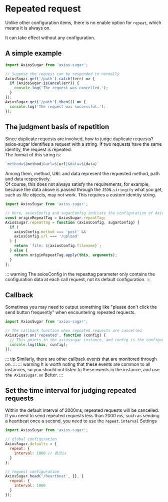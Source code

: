 # Repeated request

Unlike other configuration items, there is no enable option for `repeat`, which means it is always on.

It can take effect without any configuration.

## A simple example

```js
import AxiosSugar from 'axios-sugar';

// Suppose the request can be responded to normally
AxiosSugar.get('/path').catch((err) => {
  if (AxiosSugar.isCancel(err)) {
    console.log('The request was cancelled.');
  }
});
AxiosSugar.get('/path').then(() => {
  console.log('The request was successful.');
});
```

## The judgment basis of repetition
Since duplicate requests are involved, how to judge duplicate requests?
axios-sugar identifies a request with a string. If two requests have the same identity, the request is repeated.  
The format of this string is:
```js
`method=${method}&url=${url}&data=${data}`
```
Among them, method, URL and data represent the requested method, path and data respectively.  
Of course, this does not always satisfy the requirements, for example, because the data above is passed through the `JSON.stringify` what you get, such as file objects, may not work. This requires a custom identity string.

```js
import AxiosSugar from 'axios-sugar';

// Here, axiosConfig and sugarConfig indicate the configuration of Axios and axios-sugar respectively
const originRepeatTag = AxiosSugar.repeatTag;
AxiosSugar.repeatTag = function (axiosConfig, sugarConfig) {
  if (
    axiosConfig.method === 'post' &&
    axiosConfig.url === '/upload'
  ) {
    return `file: ${axiosConfig.filename}`;
  } else {
    return originRepeatTag.apply(this, arguments);
  }
};
```
::: warning
The axiosConfig in the repeattag parameter only contains the configuration data at each call request, not its default configuration.
:::
## Callback
Sometimes you may need to output something like "please don't click the send button frequently" when encountering repeated requests.
```js
import AxiosSugar from 'axios-sugar';

// The callback function when repeated requests are cancelled
AxiosSugar.on('repeated', function (config) {
  // This points to the axiossugar instance, and config is the configuration information of axios-sugar
  console.log(this, config);
});
```
::: tip
Similarly, there are other callback events that are monitored through on.
:::
::: warning
It is worth noting that these events are common to all instances, so you should not listen to these events in the instance, and use `the AxiosSugar.on` Better.
:::

## Set the time interval for judging repeated requests
Within the default interval of 2000ms, repeated requests will be cancelled. If you need to send repeated requests less than 2000 ms, such as sending a heartbeat once a second, you need to use the
`repeat.interval` Settings
```js
import AxiosSugar from 'axios-sugar';

// global configuration
AxiosSugar.defaults = {
  repeat: {
    interval: 1000 // 表示1s
  }
};

// request configuration
AxiosSugar.head('/heartbeat', {}, {
  repeat: {
    interval: 1000
  }
});
```
